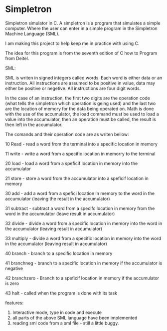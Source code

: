 Simpletron
==========

Simpletron simulator in C. A simpletron is a program that simulates a simple computer. Where the user can enter in a simple program in the Simpletron Machine Language (SML).

I am making this project to help keep me in practice with using C.

The idea for this program is from the seventh edition of C how to Program from Deitel.


SML:

SML is writen in signed integers called words. Each word is either data or an instruction. All instructions are assumed to be positive in value, data may either be positive or negetive. All instructions are four digit words.

In the case of an instruction, the first two digits are the operation code (what tells the simpletron which operation is geing used) and the last two are the location of memory for the data being operated on. 
Math is done with the use of the accumulator, the load command must be used to load a value into the accumulator, then an operation must be called, the result is then left in the accumulator.

The comands and their operation code are as writen bellow:

10 Read - read a word from the terminal into a specific location in memory

11 write - write a word from a specific location in memorry to the terminal

20 load - load a word from a speficif location in memory into the accumulator

21 store - store a word from the accumulator into a speficif location in memory

30 add - add a word from a spefici location in memory to the word in the accumulator (leaving the result in the accumulator)

31 subtract  - subtract a word from a specifc location in memory from the word in the accumulator (leave result in accumulator)

32 divide - divide a word from a specific location in memory into the word in the accumulator (leaving result in accumulator)

33 multiply -  divide a word from a specific location in memory into the word in the accumulator (leaving result in accumulator)

40 branch - branch to a specific location in memory

41 branchneg - branch to a specific location in memory if the accumulator is negative

42 branchzero - Branch to a speficif location in memory if the accumulator is zero

43 halt - called when the program is done with its task

features:
1. Interactive mode, type in code and execute
2. all parts of the above SML language have been implemented
3. reading sml code from a sml file - still a little buggy. 
